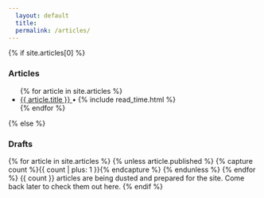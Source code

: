 ```yaml
---
  layout: default
  title:
  permalink: /articles/
---
```

{% if site.articles[0] %}
<h3 class="post-title">Articles</h3>

<ul class="article-list">
  {% for article in site.articles %}
    <li>
      <a href="{{ site.baseurl }}{{ article.url }}">
        {{ article.title }}
      </a> <span>•</span>
      {% include read_time.html %}
    </li>
  {% endfor %}
</ul>
{% else %}
<h3 class="post-title">Drafts</h3>
  {% for article in site.articles %}
    {% unless article.published %}
      {% capture count %}{{ count | plus: 1 }}{% endcapture %}
    {% endunless %}
  {% endfor %}
  {{ count }} articles are being dusted and prepared for the site. Come back later to check them out here.
{% endif %}
